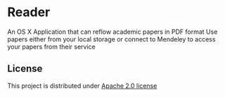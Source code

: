 # Reader

An OS X Application that can reflow academic papers in PDF format
Use papers either from your local storage or connect to Mendeley to access your papers from their service

## License

This project is distributed under [Apache 2.0 license](http://www.apache.org/licenses/LICENSE-2.0)
